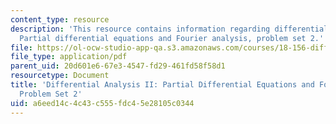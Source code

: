 ```yaml
---
content_type: resource
description: 'This resource contains information regarding differential analysis II:
  Partial differential equations and Fourier analysis, problem set 2.'
file: https://ol-ocw-studio-app-qa.s3.amazonaws.com/courses/18-156-differential-analysis-ii-partial-differential-equations-and-fourier-analysis-spring-2016/a6eed14c4c43c555fdc45e28105c0344_MIT18_156S16_pset2.pdf
file_type: application/pdf
parent_uid: 20d601e6-67e3-4547-fd29-461fd58f58d1
resourcetype: Document
title: 'Differential Analysis II: Partial Differential Equations and Fourier Analysis,
  Problem Set 2'
uid: a6eed14c-4c43-c555-fdc4-5e28105c0344
---
```

